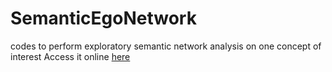 # SemanticEgoNetwork
codes to perform exploratory semantic network analysis on one concept of interest
Access it online [here](https://iacopo-ghinassi.shinyapps.io/semanticegonetwork/)
